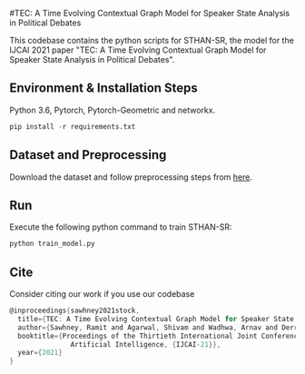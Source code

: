 #TEC: A Time Evolving Contextual Graph Model for Speaker State Analysis in Political Debates

This codebase contains the python scripts for STHAN-SR, the model for the IJCAI 2021 paper "TEC: A Time Evolving Contextual Graph Model for Speaker State Analysis in Political Debates".

## Environment & Installation Steps
Python 3.6, Pytorch, Pytorch-Geometric and networkx.


```python
pip install -r requirements.txt
```

## Dataset and Preprocessing 

Download the dataset and follow preprocessing steps from [here](https://github.com/midas-research/gpols-coling). 


## Run

Execute the following python command to train STHAN-SR: 
```python
python train_model.py
```

## Cite
Consider citing our work if you use our codebase

```c
@inproceedings{sawhney2021stock,
  title={TEC: A Time Evolving Contextual Graph Model for Speaker State Analysis in Political Debates},
  author={Sawhney, Ramit and Agarwal, Shivam and Wadhwa, Arnav and Derr, Tyler and Shah, Rajiv Ratn},
  booktitle={Proceedings of the Thirtieth International Joint Conference on
               Artificial Intelligence, {IJCAI-21}},
  year={2021}
}
```

